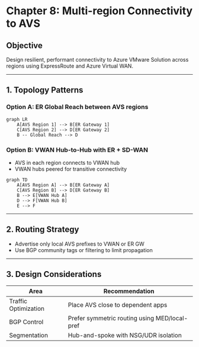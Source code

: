 # Chapter 8: Multi-region Connectivity to AVS

## Objective

Design resilient, performant connectivity to Azure VMware Solution across regions using ExpressRoute and Azure Virtual WAN.

---

## 1. Topology Patterns

### Option A: ER Global Reach between AVS regions

```mermaid
graph LR
    A[AVS Region 1] --> B[ER Gateway 1]
    C[AVS Region 2] --> D[ER Gateway 2]
    B -- Global Reach --> D
```

### Option B: VWAN Hub-to-Hub with ER + SD-WAN

- AVS in each region connects to VWAN hub
- VWAN hubs peered for transitive connectivity

```mermaid
graph TD
    A[AVS Region A] --> B[ER Gateway A]
    C[AVS Region B] --> D[ER Gateway B]
    B --> E[VWAN Hub A]
    D --> F[VWAN Hub B]
    E --> F
```

---

## 2. Routing Strategy

- Advertise only local AVS prefixes to VWAN or ER GW
- Use BGP community tags or filtering to limit propagation

---

## 3. Design Considerations

| Area | Recommendation |
|------|----------------|
| Traffic Optimization | Place AVS close to dependent apps |
| BGP Control | Prefer symmetric routing using MED/local-pref |
| Segmentation | Hub-and-spoke with NSG/UDR isolation |
